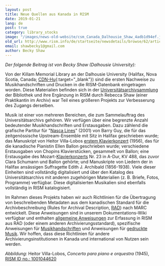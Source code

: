 ```yaml
---
layout: post
title: Neue Quellen aus Kanada in RISM
date: 2019-01-21
lang: de
post: true
category: library_stocks
image: "/images/news-old-website/csm_Canada_Dalhousie_Shaw_4adb1d94ef.jpg"
old_url: http://www.rism.info/de/startseite/newsdetails/browse/62/article/64/new-sources-from-canada-in-rism.html
email: shawbecky1@gmail.com
author: Becky Shaw
---
```



_Der folgende Beitrag ist von Becky Shaw (Dalhousie University):_

Von der Killam Memorial Library an der Dalhousie University (Halifax, Nova Scotia, Canada; [CDN-Hu](https://opac.rism.info/metaopac/search?View=rism&View=rism&siglum=CDN-Hu){:target="_blank"}) sind die ersten Nachweise zu Musikhandschriften und Drucken in die RISM-Datenbank eingetragen worden. Diese Materialien befinden sich in der [Universitätsarchivsammlung](https://libraries.dal.ca/find/university-archives.html) der Bibliothek und ihre Ergänzung in RISM durch Rebecca Shaw (einer Praktikantin im Archiv) war Teil eines größeren Projekts zur Verbesserung des Zugangs derselben.

Musik ist einer von mehreren Bereichen, die zum Sammelauftrag des Universitätsarchivs gehören. Wir verfügen über eine begrenzte Anzahl bedeutender Musikhandschriften und Erstausgaben. Dazu zählend die grafische Partitur für "[Nasca Lines](https://opac.rism.info/search?id=1001045228&View=rism)" (2001) von Barry Guy, die für das zeitgenössische Upstream-Ensemble mit Sitz in Halifax geschrieben wurde; das Manuskript von Heitor Villa-Lobos [erstem Klavierkonzert](https://opac.rism.info/search?id=1001044620&View=rism) (1956), das für die kanadische Pianistin Ellen Ballon geschrieben wurde; verschiedene Erstausgaben von Chopins Klavierstücken, gesammelt von Ballon; eine Erstausgabe des Mozart-[Klavierkonzerts](https://opac.rism.info/search?id=00000990044372&View=rism) Nr. 23 in A-Dur, KV 488, das zuvor Clara Schumann und Ballon gehörte; und Manuskripte von Liedern der in Halifax ansässigen Suffragette Edith J. Archibald (1856-1938). Viele dieser Einheiten sind vollständig digitalisiert und über den Katalog des Universitätsarchivs mit anderen zugehörigen Materialien (z. B. Briefe, Fotos, Programme) verfügbar. Diese digitalisierten Musikalien sind ebenfalls vollständig in RISM katalogisiert.

Im Rahmen dieses Projekts haben wir auch Richtlinien für die Übertragung von beschreibenden Metadaten aus dem kanadischen Standard für die Archivbeschreibung (Rules for Archival Description, [RAD](http://www.cdncouncilarchives.ca/archdesrules.html)) nach MARC entwickelt. Diese Anweisungen sind in unserem Dokumentations-Wiki verfügbar und enthalten [allgemeine Anweisungen](https://dallibraries.atlassian.net/wiki/spaces/APM/pages/713719809/Instructions+on+using+MusCat) zur Erfassung in RISM aus RAD (oder einem anderen Archivierungsstandard), spezifische Anweisungen für [Musikhandschriften](https://dallibraries.atlassian.net/wiki/spaces/APM/pages/105054209/Archival+description+of+music+manuscripts) und Anweisungen für [gedruckte Musik](https://dallibraries.atlassian.net/wiki/spaces/APM/pages/701038593/Archival+description+of+published+music+scores+and+sheet+music). Wir hoffen, dass diese Richtlinien für andere Archivierungsinstitutionen in Kanada und international von Nutzen sein werden.



_Abbildung_: Heitor Villa-Lobos, _Concerto para piano e orquestra_ (1945), [RISM ID no.: 1001044620](https://opac.rism.info/search?id=1001044620&View=rism)




